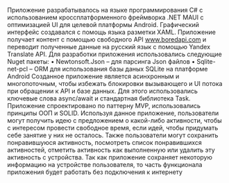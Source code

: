 Приложение разрабатывалось на языке программирования C# с использованием
кроссплатформенного фреймворка .NET MAUI с оптимизацией UI для целевой платформы
Android. Графический интерфейс создавался с помощь языка разметки XAML. Приложение
получает контент с помощью свободного API www.boredapi.com и переводит полученные
данные на русский язык с помощью Yandex Translate API.
Для разработки приложения использовались следующие Nuget пакеты:
• Newtonsoft.Json – для парсинга Json файлов
• Sqlite-net-pcl – ORM для использования базы даных SQLite на платформе
Android
Созданное приложение является асинхронным и многопоточным, чтобы избежать
блокировки вызывающего и UI потока при обращении к API и базе данных. Для этого
использовались ключевые слова async/await и стандартная библиотека Task. Приложение
спроектировано по паттерну MVP, использовались принципы ООП и SOLID.
Используя данное приложение, пользователи могут получить идею с предложением
о какой-либо активности, чтобы с интересом провести свободное время, если идей, чтобы
придумать себе занятие у них не осталось. Также пользователи могут сохранить
понравившуюся активность, посмотреть список понравившихся активностей, отметить
активность как выполненную или удалить эту активность с устройства. Так как приложение
сохраняет некоторую информацию на устройстве пользователя, то часть функционала
приложения будет работать без подключения к интернету
